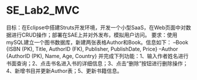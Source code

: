 SE_Lab2_MVC
===========

目标：在Eclipse中搭建Struts开发环境，开发一个小型SaaS，在Web页面中对数据进行CRUD操作；部署在SAE上并对外发布，模拟用户访问。 要求：使用mySQL建立一个图书数据库，新建两张表格Author和Book。信息如下： –Book {ISBN (PK), Title, AuthorID (FK), Publisher, PublishDate, Price} –Author {AuthorID (PK), Name, Age, Country} 并完成下列功能：1、输入作者姓名进行书面查询；2、点击书名进入书的详细信息；3、点击“删除”按钮进行删除操作；4、新增书目并更新Author表；5、更新书籍信息。
